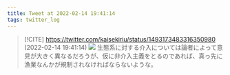 ```yaml
---
title: Tweet at 2022-02-14 19:41:14
tags: twitter_log
---
```


> [!CITE] https://twitter.com/kaisekiriu/status/1493173483316350980 (2022-02-14 19:41:14)
> ![](https://twitter.com/kaisekiriu/status/1493173483316350980)
> 生態系に対する介入については論者によって意見が大きく異なるだろうが、仮に非介入主義をとるのであれば、真っ先に漁業なんかが規制されなければならないような。

